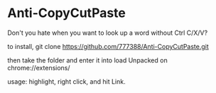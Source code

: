 # Anti-CopyCutPaste
Don't you hate when you want to look up a word without Ctrl C/X/V?

to install, git clone https://github.com/777388/Anti-CopyCutPaste.git

then take the folder and enter it into load Unpacked on chrome://extensions/

usage: highlight, right click, and hit Link.
